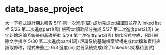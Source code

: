 # data_base_project
大一下程式設計期末報告
5/11 第一次進度(周)
  成功完成txt檔讀取並存入linked list裡
5/26 第二次進度part1(周)
  帳密txt讀取部分完成
5/27 第二次進度part2(周)
  決定新增評論系統後的基礎更動
5/29 第二次進度part3(周)
  排序函式完成，預計刪除文字排序
5/30 第二次進度part4(周)
  評論系統基礎檔案架構完成(txt檔和資料夾讀取修改，程式未動工)
6/3 進度(in)
  註冊系統完成(除了linked list架構待測試)
